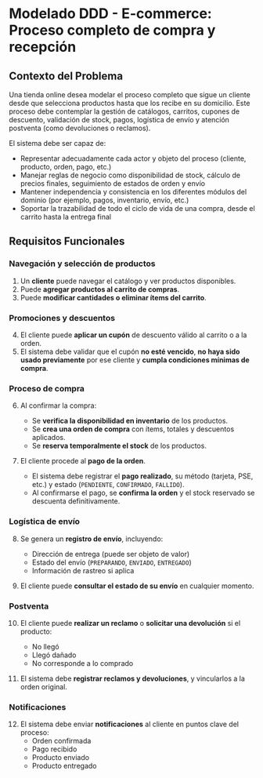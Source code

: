 # Modelado DDD - E-commerce: Proceso completo de compra y recepción

## Contexto del Problema

Una tienda online desea modelar el proceso completo que sigue un cliente desde que selecciona productos hasta que los recibe en su domicilio. Este proceso debe contemplar la gestión de catálogos, carritos, cupones de descuento, validación de stock, pagos, logística de envío y atención postventa (como devoluciones o reclamos).

El sistema debe ser capaz de:
- Representar adecuadamente cada actor y objeto del proceso (cliente, producto, orden, pago, etc.)
- Manejar reglas de negocio como disponibilidad de stock, cálculo de precios finales, seguimiento de estados de orden y envío
- Mantener independencia y consistencia en los diferentes módulos del dominio (por ejemplo, pagos, inventario, envío, etc.)
- Soportar la trazabilidad de todo el ciclo de vida de una compra, desde el carrito hasta la entrega final

## Requisitos Funcionales

### Navegación y selección de productos

1. Un **cliente** puede navegar el catálogo y ver productos disponibles.
2. Puede **agregar productos al carrito de compras**.
3. Puede **modificar cantidades o eliminar ítems del carrito**.

### Promociones y descuentos

4. El cliente puede **aplicar un cupón** de descuento válido al carrito o a la orden.
5. El sistema debe validar que el cupón **no esté vencido**, **no haya sido usado previamente** por ese cliente y **cumpla condiciones mínimas de compra**.

### Proceso de compra

6. Al confirmar la compra:
   - Se **verifica la disponibilidad en inventario** de los productos.
   - Se **crea una orden de compra** con ítems, totales y descuentos aplicados.
   - Se **reserva temporalmente el stock** de los productos.

7. El cliente procede al **pago de la orden**.
   - El sistema debe registrar el **pago realizado**, su método (tarjeta, PSE, etc.) y estado (`PENDIENTE`, `CONFIRMADO`, `FALLIDO`).
   - Al confirmarse el pago, se **confirma la orden** y el stock reservado se descuenta definitivamente.

### Logística de envío

8. Se genera un **registro de envío**, incluyendo:
   - Dirección de entrega (puede ser objeto de valor)
   - Estado del envío (`PREPARANDO`, `ENVIADO`, `ENTREGADO`)
   - Información de rastreo si aplica

9. El cliente puede **consultar el estado de su envío** en cualquier momento.

### Postventa

10. El cliente puede **realizar un reclamo** o **solicitar una devolución** si el producto:
    - No llegó
    - Llegó dañado
    - No corresponde a lo comprado

11. El sistema debe **registrar reclamos y devoluciones**, y vincularlos a la orden original.

### Notificaciones

12. El sistema debe enviar **notificaciones** al cliente en puntos clave del proceso:
    - Orden confirmada
    - Pago recibido
    - Producto enviado
    - Producto entregado
